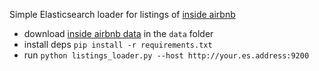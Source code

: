 Simple Elasticsearch loader for listings of [inside airbnb](http://insideairbnb.com)


* download [inside airbnb data](http://insideairbnb.com/get-the-data.html) in the `data` folder
* install deps `pip install -r requirements.txt`
* run `python listings_loader.py --host http://your.es.address:9200`
